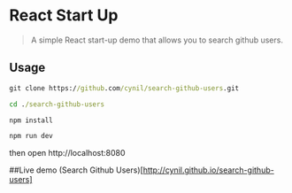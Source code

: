 # React Start Up

> A simple React start-up demo that allows you to search github users.

## Usage

```bat
git clone https://github.com/cynil/search-github-users.git

cd ./search-github-users

npm install

npm run dev
```
then open http://localhost:8080

##Live demo
(Search Github Users)[http://cynil.github.io/search-github-users]